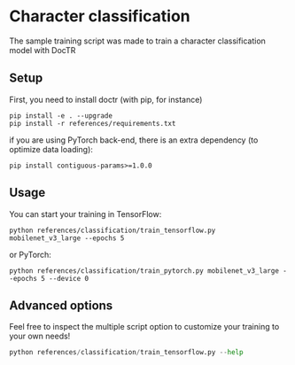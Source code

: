 # Character classification

The sample training script was made to train a character classification model with DocTR

## Setup

First, you need to install doctr (with pip, for instance)

```shell
pip install -e . --upgrade
pip install -r references/requirements.txt
```

if you are using PyTorch back-end, there is an extra dependency (to optimize data loading):
```shell
pip install contiguous-params>=1.0.0
```

## Usage

You can start your training in TensorFlow:

```shell
python references/classification/train_tensorflow.py mobilenet_v3_large --epochs 5
```
or PyTorch:

```shell
python references/classification/train_pytorch.py mobilenet_v3_large --epochs 5 --device 0
```


## Advanced options

Feel free to inspect the multiple script option to customize your training to your own needs!

```python
python references/classification/train_tensorflow.py --help
```

